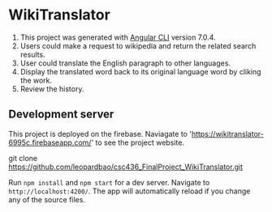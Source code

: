 # WikiTranslator

1. This project was generated with [Angular CLI](https://github.com/angular/angular-cli) version 7.0.4.
2. Users could make a request to wikipedia and return the related search results.
3. User could translate the English paragraph to other languages.
4. Display the translated word back to its original language word by cliking the work.
5. Review the history.

## Development server
This project is deployed on the firebase. Naviagate to 'https://wikitranslator-6995c.firebaseapp.com/' to see the project website.

git clone https://github.com/leopardbao/csc436_FinalProject_WikiTranslator.git

Run `npm install` and `npm start` for a dev server. Navigate to `http://localhost:4200/`. The app will automatically reload if you change any of the source files.


